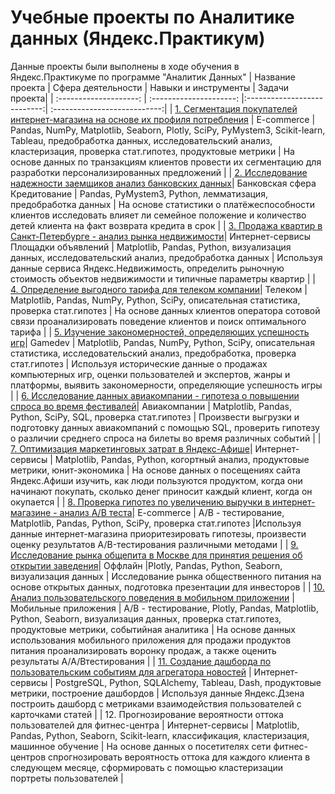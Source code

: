 # Учебные проекты по Аналитике данных (Яндекс.Практикум)
Данные проекты были выполнены в ходе обучения в Яндекс.Практикуме по программе "Аналитик Данных"
| Название проекта | Сфера деятельности | Навыки и инструменты | Задачи проекта|
| :--------------------: | :---------------------: |:---------------------------:| :---------------------------:|
| [1. Сегментация покупателей интернет-магазина на основе их профиля потребления](https://github.com/DmitryPavlov1/Training-projects/tree/main/E-commerce:%20customer%20segmentation) | E-commerce | Pandas, NumPy, Matplotlib, Seaborn, Plotly, SciPy, PyMystem3, Scikit-learn, Tableau, предобработка данных, исследовательский анализ, кластеризация, проверка стат.гипотез, продуктовые метрики | На основе данных по транзакциям клиентов провести их сегментацию для разработки персонализированных предложений |
| [2. Исследование надежности заемщиков анализ банковских данных](https://github.com/DmitryPavlov1/Training-projects/tree/main/Credit%20reliability)| Банковская сфера Кредитование | Pandas, PyMystem3, Python, лемматизация, предобработка данных | На основе статистики о платёжеспособности клиентов исследовать влияет ли семейное положение и количество детей клиента на факт возврата кредита в срок |
| [3. Продажа квартир в Санкт-Петербурге - анализ рынка недвижимости](https://github.com/DmitryPavlov1/Training-projects/tree/main/Real%20estate)| Интернет-сервисы Площадки объявлений | Matplotlib, Pandas, Python, визуализация данных, исследовательский анализ, предобработка данных | Используя данные сервиса Яндекс.Недвижимость, определить рыночную стоимость объектов недвижимости и типичные параметры квартир |
| [4. Определение выгодного тарифа для телеком компании](https://github.com/DmitryPavlov1/Training-projects/tree/main/telecom)| Телеком | Matplotlib, Pandas, NumPy, Python, SciPy, описательная статистика, проверка стат.гипотез | На основе данных клиентов оператора сотовой связи проанализировать поведение клиентов и поиск оптимального тарифа |
| [5. Изучение закономерностей, определяющих успешность игр](https://github.com/DmitryPavlov1/Training-projects/tree/main/Games)| Gamedev | Matplotlib, Pandas, NumPy, Python, SciPy, описательная статистика, исследовательский анализ, предобработка, проверка стат.гипотез | Используя исторические данные о продажах компьютерных игр, оценки пользователей и экспертов, жанры и платформы, выявить закономерности, определяющие успешность игры |
| [6. Исследование данных авиакомпании - гипотеза о повышении спроса во время фестивалей](https://github.com/DmitryPavlov1/Training-projects/tree/main/Flights)| Авиакомпании | Matplotlib, Pandas, Python, SciPy, SQL, проверка стат.гипотез | Произвести выгрузки и подготовку данных авиакомпаний с помощью SQL, проверить гипотезу о различии среднего спроса на билеты во время различных событий |
| [7. Оптимизация маркетинговых затрат в Яндекс-Афише](https://github.com/DmitryPavlov1/Training-projects/tree/main/Business%20metrics)| Интернет-сервисы | Matplotlib, Pandas, Python, когортный анализ, продуктовые метрики, юнит-экономика | На основе данных о посещениях сайта Яндекс.Афиши изучить, как люди пользуются продуктом, когда они начинают покупать, сколько денег приносит каждый клиент, когда он окупается |
| [8. Проверка гипотез по увеличению выручки в интернет-магазине - анализ A/B теста](https://github.com/DmitryPavlov1/Training-projects/tree/main/e-market)| E-commerce | A/B - тестирование, Matplotlib, Pandas, Python, SciPy, проверка стат.гипотез |Используя данные интернет-магазина приоритезировать гипотезы, произвести оценку результатов A/B-тестирования различными методами |
| [9. Исследование рынка общепита в Москве для принятия решения об открытии заведения](https://github.com/DmitryPavlov1/Training-projects/tree/main/public%20catering)| Оффлайн |Plotly, Pandas, Python, Seaborn, визуализация данных | Исследование рынка общественного питания на основе открытых данных, подготовка презентации для инвесторов |
| [10. Анализ пользовательского поведения в мобильном приложении](https://github.com/DmitryPavlov1/Training-projects/tree/main/mobile%20app) | Мобильные приложения | A/B - тестирование, Plotly, Pandas, Matplotlib, Python, Seaborn, визуализация данных, проверка стат.гипотез, продуктовые метрики, событийная аналитика | На основе данных использования мобильного приложения для продажи продуктов питания проанализировать воронку продаж, а также оценить результаты A/A/Bтестирования |
| [11. Создание дашборда по пользовательским событиям для агрегатора новостей](https://github.com/DmitryPavlov1/Training-projects/tree/main/Dzen%20Dashboard) | Интернет-сервисы | PostgreSQL, Python, SQLAlchemy,  Tableau, Dash, продуктовые метрики, построение дашбордов | Используя данные Яндекс.Дзена построить дашборд с метриками взаимодействия пользователей с карточками статей |
| 12. Прогнозирование вероятности оттока пользователей для фитнес-центра | Интернет-сервисы | Matplotlib, Pandas, Python, Seaborn, Scikit-learn, классификация, кластеризация, машинное обучение | На основе данных о посетителях сети фитнес-центров спрогнозировать вероятность оттока для каждого клиента в следующем месяце, сформировать с помощью кластеризации портреты пользователей |
